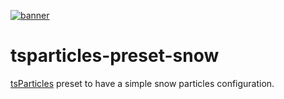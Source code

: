 [![banner](https://cdn.matteobruni.it/images/particles/banner2.png)](https://particles.matteobruni.it)

# tsparticles-preset-snow

[tsParticles](https://github.com/matteobruni/tsparticles) preset to have a simple snow particles configuration.
